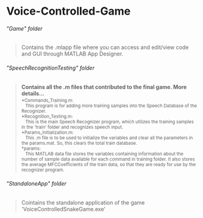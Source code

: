 # Voice-Controlled-Game
###### "Game" folder
>Contains the .mlapp file where you can access and edit/view code and GUI through MATLAB App Designer.

###### "SpeechRecognitionTesting" folder
>**Contains all the .m files that contributed to the final game. More details...**
<sub><br>*Commands_Training.m:<br>
  &nbsp;&nbsp;&nbsp;This program is for adding more training samples into the Speech Database 
  of the Recognizer. 
<br>*Recognition_Testing.m:<br>
  &nbsp;&nbsp;&nbsp;This is the main Speech Recognizer program, which utilizes the training
  samples in the 'train' folder and recognizes speech input.
<br>*Params_Initialization.m:<br>
  &nbsp;&nbsp;&nbsp;This .m file is to be used to initialize the variables and clear all the 
  parameters in the params.mat. So, this clears the total train database.
<br>*params:<br>
  &nbsp;&nbsp;&nbsp;This MATLAB data file stores the variables containing information about
  the number of sample data available for each command in training folder.
  It also stores the average MFCCoefficients of the train data, so that 
  they are ready for use by the recognizer program.</sub>

###### "StandaloneApp" folder
>Cointains the standalone application of the game 'VoiceControlledSnakeGame.exe'
